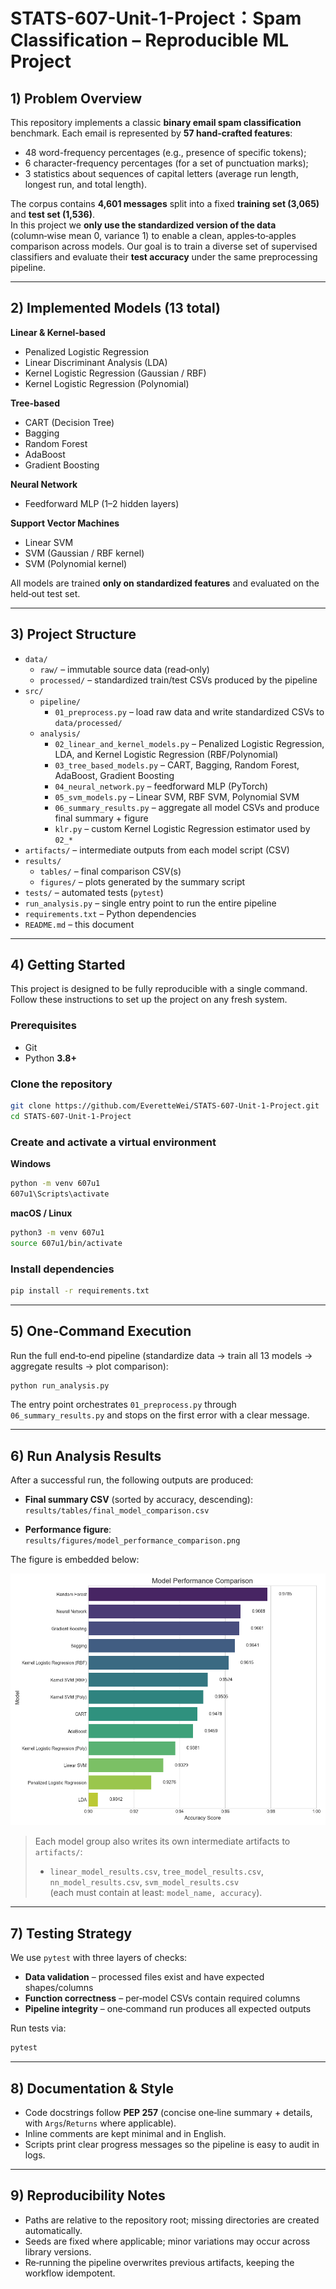 # STATS-607-Unit-1-Project：Spam Classification – Reproducible ML Project

## 1) Problem Overview
This repository implements a classic **binary email spam classification** benchmark. Each email is represented by **57 hand‑crafted features**: 
 - 48 word-frequency percentages (e.g., presence of specific tokens);
 - 6 character-frequency percentages (for a set of punctuation marks); 
 - 3 statistics about sequences of capital letters (average run length, longest run, and total length). 

The corpus contains **4,601 messages** split into a fixed **training set (3,065)** and **test set (1,536)**.  
In this project we **only use the standardized version of the data** (column‑wise mean 0, variance 1) to enable a clean, apples‑to‑apples comparison across models. Our goal is to train a diverse set of supervised classifiers and evaluate their **test accuracy** under the same preprocessing pipeline.

---

## 2) Implemented Models (13 total)
**Linear & Kernel‑based**
- Penalized Logistic Regression
- Linear Discriminant Analysis (LDA)
- Kernel Logistic Regression (Gaussian / RBF)
- Kernel Logistic Regression (Polynomial)

**Tree‑based**
- CART (Decision Tree)
- Bagging
- Random Forest
- AdaBoost
- Gradient Boosting

**Neural Network**
- Feedforward MLP (1–2 hidden layers)

**Support Vector Machines**
- Linear SVM
- SVM (Gaussian / RBF kernel)
- SVM (Polynomial kernel)

All models are trained **only on standardized features** and evaluated on the held‑out test set.


---

## 3) Project Structure
- `data/`
  - `raw/` – immutable source data (read‑only)
  - `processed/` – standardized train/test CSVs produced by the pipeline
- `src/`
  - `pipeline/`
    - `01_preprocess.py` – load raw data and write standardized CSVs to `data/processed/`
  - `analysis/`
    - `02_linear_and_kernel_models.py` – Penalized Logistic Regression, LDA, and Kernel Logistic Regression (RBF/Polynomial)
    - `03_tree_based_models.py` – CART, Bagging, Random Forest, AdaBoost, Gradient Boosting
    - `04_neural_network.py` – feedforward MLP (PyTorch)
    - `05_svm_models.py` – Linear SVM, RBF SVM, Polynomial SVM
    - `06_summary_results.py` – aggregate all model CSVs and produce final summary + figure
    - `klr.py` – custom Kernel Logistic Regression estimator used by `02_*`
- `artifacts/` – intermediate outputs from each model script (CSV)
- `results/`
  - `tables/` – final comparison CSV(s)
  - `figures/` – plots generated by the summary script
- `tests/` – automated tests (`pytest`)
- `run_analysis.py` – single entry point to run the entire pipeline
- `requirements.txt` – Python dependencies
- `README.md` – this document

---

## 4) Getting Started
This project is designed to be fully reproducible with a single command. Follow these instructions to set up the project on any fresh system.

### Prerequisites
- Git
- Python **3.8+**

### Clone the repository
```bash
git clone https://github.com/EveretteWei/STATS-607-Unit-1-Project.git
cd STATS-607-Unit-1-Project
```

### Create and activate a virtual environment
**Windows**
```bash
python -m venv 607u1
607u1\Scripts\activate
```
**macOS / Linux**
```bash
python3 -m venv 607u1
source 607u1/bin/activate
```

### Install dependencies
```bash
pip install -r requirements.txt
```

---

## 5) One‑Command Execution
Run the full end‑to‑end pipeline (standardize data → train all 13 models → aggregate results → plot comparison):

```bash
python run_analysis.py
```

The entry point orchestrates `01_preprocess.py` through `06_summary_results.py` and stops on the first error with a clear message.

---

## 6) Run Analysis Results
After a successful run, the following outputs are produced:

- **Final summary CSV** (sorted by accuracy, descending):  
  `results/tables/final_model_comparison.csv`

- **Performance figure**:  
  `results/figures/model_performance_comparison.png`

The figure is embedded below:

![Model Performance Comparison](results/figures/model_performance_comparison.png)

> Each model group also writes its own intermediate artifacts to `artifacts/`:
> - `linear_model_results.csv`, `tree_model_results.csv`, `nn_model_results.csv`, `svm_model_results.csv`  
>   (each must contain at least: `model_name, accuracy`).

---

## 7) Testing Strategy
We use `pytest` with three layers of checks:
- **Data validation** – processed files exist and have expected shapes/columns
- **Function correctness** – per‑model CSVs contain required columns
- **Pipeline integrity** – one‑command run produces all expected outputs

Run tests via:
```bash
pytest
```

---

## 8) Documentation & Style
- Code docstrings follow **PEP 257** (concise one‑line summary + details, with `Args`/`Returns` where applicable).
- Inline comments are kept minimal and in English.
- Scripts print clear progress messages so the pipeline is easy to audit in logs.

---

## 9) Reproducibility Notes
- Paths are relative to the repository root; missing directories are created automatically.
- Seeds are fixed where applicable; minor variations may occur across library versions.
- Re‑running the pipeline overwrites previous artifacts, keeping the workflow idempotent.

